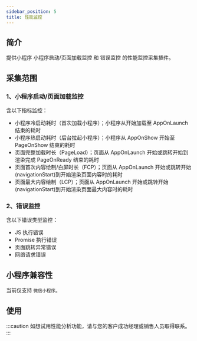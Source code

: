 ```yaml
---
sidebar_position: 5
title: 性能监控
---
```


## 简介

提供小程序 小程序启动/页面加载监控 和 错误监控 的性能监控采集插件。

## 采集范围

### 1、小程序启动/页面加载监控

含以下指标监控：

- 小程序冷启动耗时（首次加载小程序）；小程序从开始加载至 AppOnLaunch 结束的耗时
- 小程序热启动耗时（后台拉起小程序）；小程序从 AppOnShow 开始至 PageOnShow 结束的耗时
- 页面完整加载时长（PageLoad）；页面从 AppOnLaunch 开始或跳转开始到渲染完成 PageOnReady 结束的耗时
- 页面首次内容绘制/白屏时长（FCP）；页面从 AppOnLaunch 开始或跳转开始(navigationStart)到开始渲染页面内容时的耗时
- 页面最大内容绘制（LCP）；页面从 AppOnLaunch 开始或跳转开始(navigationStart)到开始渲染页面最大内容时的耗时

### 2、错误监控

含以下错误类型监控：

- JS 执行错误
- Promise 执行错误
- 页面跳转异常错误
- 网络请求错误

<!-- ### 3、网络请求监控

含以下内容监控：

- 请求地址
- 请求时长
- 请求错误码 -->

## 小程序兼容性

当前仅支持 `微信小程序`。

## 使用

:::caution
如想试用性能分析功能，请与您的客户成功经理或销售人员取得联系。
:::

<!--
## 集成

### 1、引入

#### 下载集成引入

- 下载插件包并复制至项目中：
**<font size="3"><https://assets.giocdn.com/sdk/minip/cdp/3.8.14/plugins.zip></font>**<br/>
**<font size="2">(如果您点击链接在浏览器中直接打开了文件并不是下载文件，请尝试右键点击链接，选择 `链接存储为...` 即可正常触发下载)</font>**

- 引入插件

```js
import gioPerformance from "./utils/plugins/gioPerformance"
```

#### npm集成引入

```js
import gioPerformance from "gio-webjs-sdk-cdp/plugins/gioPerformance"
```

### 2、注册

```js
gdp('registerPlugins', [gioPerformance]);
gdp('init', xxxx);
```

## 配置

集成性能采集插件时，默认开启 `小程序启动/页面加载监控` 和 `错误监控`。如您不需要其中某项监控内容，在初始化配置项选择指定内容关闭。

### 关闭小程序启动/页面加载监控

```js
gdp('init', 'your accountId', 'your dataSourceId', 'your AppId', {
    ...other settings
    performance: { monitor: false }
  }
);
```

### 关闭错误监控

```js
gdp('init', 'your accountId', 'your dataSourceId', 'your AppId', {
    ...other settings
    performance: { exception: false }
  }
);
```

 ### 关闭请求监控

```js
gdp('init', 'your accountId', 'your dataSourceId', {
    ...other settings
    performance: { network: false }
  }
);
```

### 设置请求监控排除名单

在实际的请求监控当中，可能会需要排除某些域名或接口的请求监控，这时只需要在`network`配置项中添加`exclude`字段，`exclude`值可以是一个域名字符串、一个正则表达式，或者是一个域名字符串和正则表达式组成的数组。

注意，一旦您配置了此项，则认为您开启请求监控。

```js
gdp('init', 'your accountId', 'your dataSourceId', {
    ...other settings
    performance: {
      network: {
        exclude: 'myhost.com'
        // 或 exclude: /myhost.com/gi
        // 或 exclude: ['myhost.com', /myhost.com/gi]
      }
    }
  }
);
```

## 注意

1、页面加载监控并非每次进入页面都会发送，而是首次进入页面或页面销毁后的重新加载页面才会产生对应的页面性能数据。

2、页面 FCP 和 LCP 的指标是根据微信提供的能力获取，可能会存在无值或时长比页面加载时长略大的情况。

3、如果您对请求监控设置了排除名单，使用纯字符串校验时应尽可能使用长且准确的字符，过短的字符串可能会使得其他请求被误过滤。

4、请求监控强制过滤了Gio上报的请求。 -->
